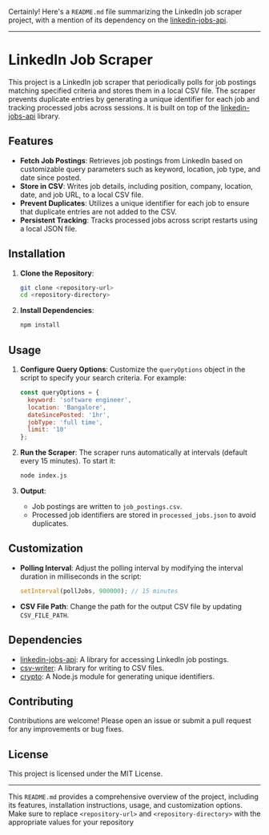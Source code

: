 
Certainly! Here's a `README.md` file summarizing the LinkedIn job scraper project, with a mention of its dependency on the [linkedin-jobs-api](https://github.com/VishwaGauravIn/linkedin-jobs-api).

---

# LinkedIn Job Scraper

This project is a LinkedIn job scraper that periodically polls for job postings matching specified criteria and stores them in a local CSV file. The scraper prevents duplicate entries by generating a unique identifier for each job and tracking processed jobs across sessions. It is built on top of the [linkedin-jobs-api](https://github.com/VishwaGauravIn/linkedin-jobs-api) library.

## Features

- **Fetch Job Postings**: Retrieves job postings from LinkedIn based on customizable query parameters such as keyword, location, job type, and date since posted.
- **Store in CSV**: Writes job details, including position, company, location, date, and job URL, to a local CSV file.
- **Prevent Duplicates**: Utilizes a unique identifier for each job to ensure that duplicate entries are not added to the CSV.
- **Persistent Tracking**: Tracks processed jobs across script restarts using a local JSON file.

## Installation

1. **Clone the Repository**:
   ```bash
   git clone <repository-url>
   cd <repository-directory>
   ```

2. **Install Dependencies**:
   ```bash
   npm install
   ```

## Usage

1. **Configure Query Options**:
   Customize the `queryOptions` object in the script to specify your search criteria. For example:
   ```javascript
   const queryOptions = {
     keyword: 'software engineer',
     location: 'Bangalore',
     dateSincePosted: '1hr',
     jobType: 'full time',
     limit: '10'
   };
   ```

2. **Run the Scraper**:
   The scraper runs automatically at intervals (default every 15 minutes). To start it:
   ```bash
   node index.js
   ```

3. **Output**:
   - Job postings are written to `job_postings.csv`.
   - Processed job identifiers are stored in `processed_jobs.json` to avoid duplicates.

## Customization

- **Polling Interval**: Adjust the polling interval by modifying the interval duration in milliseconds in the script:
  ```javascript
  setInterval(pollJobs, 900000); // 15 minutes
  ```

- **CSV File Path**: Change the path for the output CSV file by updating `CSV_FILE_PATH`.

## Dependencies

- [linkedin-jobs-api](https://github.com/VishwaGauravIn/linkedin-jobs-api): A library for accessing LinkedIn job postings.
- [csv-writer](https://www.npmjs.com/package/csv-writer): A library for writing to CSV files.
- [crypto](https://nodejs.org/api/crypto.html): A Node.js module for generating unique identifiers.

## Contributing

Contributions are welcome! Please open an issue or submit a pull request for any improvements or bug fixes.

## License

This project is licensed under the MIT License.

---

This `README.md` provides a comprehensive overview of the project, including its features, installation instructions, usage, and customization options. Make sure to replace `<repository-url>` and `<repository-directory>` with the appropriate values for your repository
